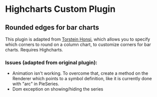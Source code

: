 Highcharts Custom Plugin
========================
Rounded edges for bar charts
----------------------------

This plugin is adapted from [Torstein Honsi](https://github.com/highslide-software/rounded-corners), which allows you to specify which corners to round on a column chart, to customize corners for bar charts. Requires Highcharts.

### Issues (adapted from original plugin):
- Animation isn't working. To overcome that, create a method on the Renderer which points to a symbol definition, like it is currently done with "arc" in PieSeries.
- Dom exception on showing/hiding the series
